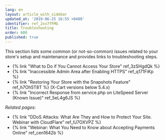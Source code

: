 ```yaml
---
lang: en
layout: article_with_sidebar
updated_at: '2019-06-25 16:55 +0400'
identifier: ref_2xv7fFMG
title: Troubleshooting
order: 600
published: true
---
```

This section lists some common (or not-so-common) issues related to your store's setup and maintenance and provides links to troubleshooting steps.

*  {% link "What to Do if You Cannot Access Your Store" ref_3zSHgdQk %}
*  {% link "Inaccessible Admin Area after Enabling HTTPS" ref_q171FiKp %}
*  {% link "Restoring Your Store with the Snapshots Feature" ref_h7Oh5T8T %} (X-Cart versions below 5.4.x)
*  {% link "Incorrect Response from service.php on LiteSpeed Server (Known Issue)" ref_5eL4g6JS %}

_Related pages_:

*  {% link "DDoS Attacks: What Are They and How to Protect Your Site. Webinar with CloudFlare" ref_fJ7OXVPZ %}
*  {% link "Webinar: What You Need to Know about Accepting Payments Online" ref_cen1642b %}

